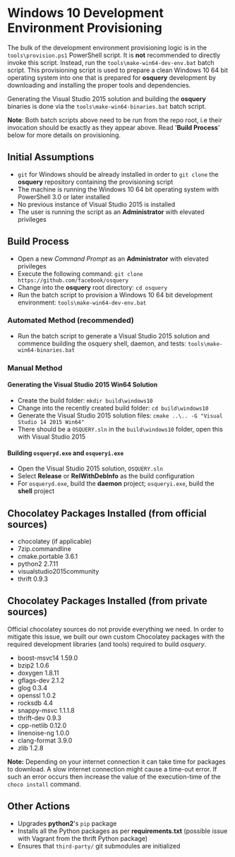 # Windows 10 Development Environment Provisioning

The bulk of the development environment provisioning logic is in the `tools\provision.ps1` PowerShell script. It is **not** recommended to directly invoke this script. Instead, run the `tools\make-win64-dev-env.bat` batch script. This provisioning script is used to prepare a clean Windows 10 64 bit operating system into one that is prepared for **osquery** development by downloading and installing the proper tools and dependencies.

Generating the Visual Studio 2015 solution and building the **osquery** binaries is done via the `tools\make-win64-binaries.bat` batch script. 

**Note**: Both batch scripts above need to be run from the repo root, i.e their invocation should be exactly as they appear above. Read '**Build Process**' below for more details on provisioning.

## Initial Assumptions

 * `git` for Windows should be already installed in order to `git clone` the **osquery** repository containing the provisioning script
 * The machine is running the Windows 10 64 bit operating system with PowerShell 3.0 or later installed
 * No previous instance of Visual Studio 2015 is installed
 * The user is running the script as an **Administrator** with elevated privileges

## Build Process

 * Open a new *Command Prompt* as an **Administrator** with elevated privileges
 * Execute the following command: `git clone https://github.com/facebook/osquery`
 * Change into the **osquery** root directory: `cd osquery`
 * Run the batch script to provision a Windows 10 64 bit development environment: `tools\make-win64-dev-env.bat`
 
### Automated Method (recommended)

 * Run the batch script to generate a Visual Studio 2015 solution and commence building the osquery shell, daemon, and tests: `tools\make-win64-binaries.bat`

### Manual Method
#### Generating the Visual Studio 2015 Win64 Solution

 * Create the build folder: `mkdir build\windows10`
 * Change into the recently created build folder: `cd build\windows10`
 * Generate the Visual Studio 2015 solution files: `cmake ..\.. -G "Visual Studio 14 2015 Win64"`
 * There should be a `OSQUERY.sln` in the `build\windows10` folder, open this with Visual Studio 2015

#### Building `osqueryd.exe` and `osqueryi.exe`
 
 * Open the Visual Studio 2015 solution, `OSQUERY.sln`
 * Select **Release** or **RelWithDebInfo** as the build configuration
 * For `osqueryd.exe`, build the **daemon** project; `osqueryi.exe`, build the **shell** project
   
## Chocolatey Packages Installed (from official sources)

 * chocolatey (if applicable)
 * 7zip.commandline
 * cmake.portable 3.6.1
 * python2 2.7.11
 * visualstudio2015community
 * thrift 0.9.3

## Chocolatey Packages Installed (from private sources)

Official chocolatey sources do not provide everything we need. In order to mitigate this issue, we built our own custom Chocolatey packages with the required development libraries (and tools) required to build *osquery*.

 * boost-msvc14 1.59.0
 * bzip2 1.0.6
 * doxygen 1.8.11
 * gflags-dev 2.1.2
 * glog 0.3.4
 * openssl 1.0.2
 * rocksdb 4.4
 * snappy-msvc 1.1.1.8
 * thrift-dev 0.9.3
 * cpp-netlib 0.12.0
 * linenoise-ng 1.0.0
 * clang-format 3.9.0
 * zlib 1.2.8

**Note:** Depending on your internet connection it can take time for packages to download. A slow internet connection might cause a time-out error. If such an error occurs then increase the value of the execution-time of the `choco install` command.

## Other Actions

 * Upgrades **python2**'s `pip` package
 * Installs all the Python packages as per **requirements.txt** (possible issue with Vagrant from the thrift Python package)
 * Ensures that `third-party/` git submodules are initialized
